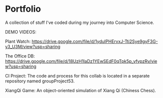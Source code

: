 # Portfolio
A collection of stuff I've coded during my journey into Computer Science. 

DEMO VIDEOS:

Plant Watch: https://drive.google.com/file/d/1yduIPHErvxJ-Tti2Sye9gyF3G-y3_U3M/view?usp=sharing

The Office DB: https://drive.google.com/file/d/18UzH1IaDz1YEwSEdF0qTpk5p_yfvpzRv/view?usp=sharing

CI Project: The code and process for this collab is located in a separate repository named groupProject53.

XiangQi Game: An object-oriented simulation of Xiang Qi (Chiness Chess).
